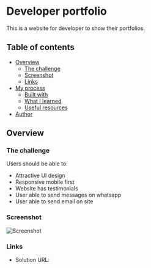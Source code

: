 # Developer portfolio

This is a website for developer to show their portfolios.


## Table of contents

- [Overview](#overview)
  - [The challenge](#the-challenge)
  - [Screenshot](#screenshot)
  - [Links](#links)
- [My process](#my-process)
  - [Built with](#built-with)
  - [What I learned](#what-i-learned)
  - [Useful resources](#useful-resources)
- [Author](#author)

## Overview

### The challenge

Users should be able to:

- Attractive UI design
- Responsive mobile first
- Website has testimonials
- User able to send messages on whatsapp
- User able to send email on site

### Screenshot

![Screenshot](https://raw.githubusercontent.com/0ME9A/screenshots/main/react-portfolio.png)



### Links

- [Solution URL: ](https://github.com/0ME9A/react-portfolio)
- [Live Site URL:](https://0me9a.github.io/react-portfolio/)

## My process

### Built with

- Semantic HTML5 markup
- Flexbox, Grid
- Mobile-first workflow
- [React](https://reactjs.org/) - JS library

### What I learned
- [Email Js](https://www.emailjs.com/) - JS library to send Emails


### Useful resources

- [Figma](https://figma.com/) This helped me for designing and predicting the code. I really liked this pattern and will use it going forward.

## Author

- Website - [OMEGA](https://ome9a.com)
- Twitter - [@omega86735940](https://twitter.com/omega86735940)
- Frontend Mentor - [@0me9a](https://www.frontendmentor.io/profile/0me9a)
